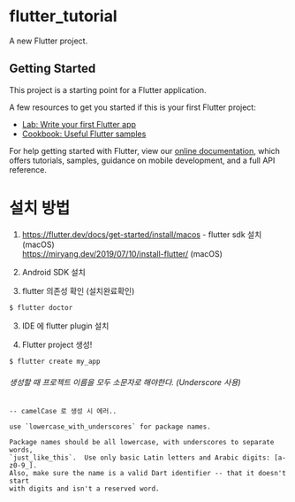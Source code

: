 # flutter_tutorial

A new Flutter project.

## Getting Started

This project is a starting point for a Flutter application.

A few resources to get you started if this is your first Flutter project:

- [Lab: Write your first Flutter app](https://flutter.dev/docs/get-started/codelab)
- [Cookbook: Useful Flutter samples](https://flutter.dev/docs/cookbook)

For help getting started with Flutter, view our
[online documentation](https://flutter.dev/docs), which offers tutorials,
samples, guidance on mobile development, and a full API reference.




# 설치 방법

1. https://flutter.dev/docs/get-started/install/macos - flutter sdk 설치 (macOS) <br>
https://miryang.dev/2019/07/10/install-flutter/ (macOS)

2. Android SDK 설치

3. flutter 의존성 확인 (설치완료확인) <br>
```bash
$ flutter doctor
```
3. IDE 에 flutter plugin 설치

4. Flutter project 생성! <br>
```bash
$ flutter create my_app
```

<h6>생성할 때 프로젝트 이름을 모두 소문자로 해야한다. (Underscore 사용)</h6>

```
-- camelCase 로 생성 시 에러..

use `lowercase_with_underscores` for package names.

Package names should be all lowercase, with underscores to separate words,
`just_like_this`.  Use only basic Latin letters and Arabic digits: [a-z0-9_].
Also, make sure the name is a valid Dart identifier -- that it doesn't start
with digits and isn't a reserved word.
```